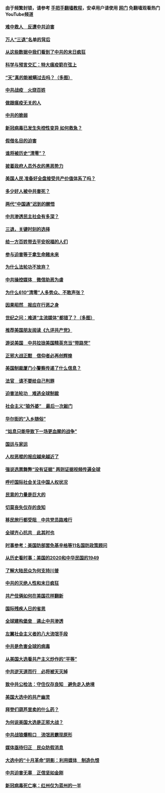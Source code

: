 #### 由于频繁封锁，请参考 [手把手翻墙教程](https://github.com/gfw-breaker/guides/wiki/)，安卓用户请使用 [网门](https://github.com/gfw-breaker/nogfw/blob/master/dl.md?t=01171100) 免翻墙观看热门YouTube频道 

#### [难中救人　反遭中共迫害](../pages/251/418414.md?t=01171100) 

#### [万人“三退”名单的背后](../pages/251/418505.md?t=01171100) 

#### [从这些数据中我们看到了中共的末日疯狂](../pages/251/418420.md?t=01171100) 

#### [科学与预言交汇：特大瘟疫箭在弦上](../pages/251/418266.md?t=01171100) 

#### [“天”真的能被瞒过去吗？（多图）](../pages/251/418308.md?t=01171100) 

#### [中共战疫　火烧百姓](../pages/251/418220.md?t=01171100) 

#### [做跟瘟疫无关的人](../pages/251/418171.md?t=01171100) 

#### [中共的脆弱](../pages/251/418196.md?t=01171100) 

#### [新冠病毒已发生失控性变异 如何救急？](../pages/251/418032.md?t=01171100) 

#### [假借名目的迫害](../pages/251/418055.md?t=01171100) 

#### [谁将被历史“清零”？](../pages/251/417485.md?t=01171100) 

#### [披着政府人员外衣的黑恶势力](../pages/251/417442.md?t=01171100) 

#### [美国人民 准备好全盘接受共产价值体系了吗？](../pages/251/417491.md?t=01171100) 

#### [多少好人被中共害死？](../pages/251/417144.md?t=01171100) 

#### [两代“中国通”迟到的醒悟](../pages/251/417064.md?t=01171100) 

#### [中共渗透民主社会有多深？](../pages/251/417063.md?t=01171100) 

#### [三退，关键时刻的选择](../pages/251/416969.md?t=01171100) 

#### [给一方百姓带去平安祝福的人们](../pages/251/416941.md?t=01171100) 

#### [参与迫害等于拿生命赌未来](../pages/251/416856.md?t=01171100) 

#### [为什么法轮功不放弃？](../pages/251/416864.md?t=01171100) 

#### [中共操控媒体　微信助恶为虐](../pages/251/416724.md?t=01171100) 

#### [为什么610“清零”人多势众、不敢声张？](../pages/251/416632.md?t=01171100) 

#### [因果昭然　报应在行恶之身](../pages/251/416582.md?t=01171100) 

#### [世纪之问：难道“主流媒体”都错了？（多图）](../pages/251/416571.md?t=01171100) 

#### [推荐美国朋友阅读《九评共产党》](../pages/251/416510.md?t=01171100) 

#### [游说美国　中共拉拢美国精英充当“带路党”](../pages/251/416529.md?t=01171100) 

#### [正邪大战正酣　信仰者必再创辉煌](../pages/251/416433.md?t=01171100) 

#### [美国制裁厦门小警察传递了什么信息？](../pages/251/416432.md?t=01171100) 

#### [法官　请不要给自己判罪](../pages/251/416379.md?t=01171100) 

#### [迫害法轮功　难逃全球制裁](../pages/251/416380.md?t=01171100) 

#### [社会主义“狼外婆”　最后一次敲门](../pages/251/416394.md?t=01171100) 

#### [华尔街的“入乡随俗”](../pages/251/416395.md?t=01171100) 

#### [“姑息只能导致下一场更血腥的战争”](../pages/251/416223.md?t=01171100) 

#### [国运与家运](../pages/251/416224.md?t=01171100) 

#### [人权恶棍的报应越来越近了](../pages/251/416276.md?t=01171100) 

#### [强说选票舞弊“没有证据” 两则证据视频传遍全球](../pages/251/416227.md?t=01171100) 

#### [呼吁国际社会关注中国人权状况](../pages/251/416135.md?t=01171100) 

#### [民意的力量是巨大的](../pages/251/416222.md?t=01171100) 

#### [切莫丧失仅存的良知](../pages/251/416134.md?t=01171100) 

#### [移民旅行都受阻　中共党员路难行](../pages/251/416033.md?t=01171100) 

#### [全球齐心抗共　此其时也](../pages/251/415989.md?t=01171100) 

#### [时事参考：美国防部罢免基辛格等11名国防政策顾问](../pages/251/415970.md?t=01171100) 

#### [从历史看时事：美国的2020和中华民国的1949](../pages/251/415949.md?t=01171100) 

#### [了解大陆民众为何支持川普](../pages/251/415950.md?t=01171100) 

#### [中共的灭绝人性和末日疯狂](../pages/251/415944.md?t=01171100) 

#### [共产伎俩如何在美国花样翻新](../pages/251/415908.md?t=01171100) 

#### [国际残疾人日的省思](../pages/251/415849.md?t=01171100) 

#### [全球建构堡垒　遏止中共渗透](../pages/251/415850.md?t=01171100) 

#### [左翼社会主义者的八大流氓手段](../pages/251/415802.md?t=01171100) 

#### [中共是危害全球的病毒](../pages/251/415569.md?t=01171100) 

#### [从美国大选看共产主义炒作的“平等”](../pages/251/415654.md?t=01171100) 

#### [中共逆天道而行　必将被天灭掉](../pages/251/415626.md?t=01171100) 

#### [致中共公检法：守住仅存良知　避免走入绝境](../pages/251/415627.md?t=01171100) 

#### [美国大选中的共产幽灵](../pages/251/415618.md?t=01171100) 

#### [拜登们葫芦里卖的什么药？](../pages/251/415531.md?t=01171100) 

#### [为何说美国大选是正邪大战？](../pages/251/415530.md?t=01171100) 

#### [中共战狼爆粗口　流氓恶霸现原形](../pages/251/415426.md?t=01171100) 

#### [媒体亟待归正　民众防假消息](../pages/251/415402.md?t=01171100) 

#### [大选中的“十月革命”阴影：利用媒体　制造仇恨](../pages/251/415334.md?t=01171100) 

#### [中共迫害无辜　正信坚如金刚](../pages/251/415307.md?t=01171100) 

#### [新冠病毒死亡率：红州仅为蓝州的一半](../pages/251/415164.md?t=01171100) 

